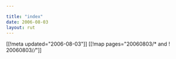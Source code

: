 ```yaml
---

title: "index"
date: 2006-08-03
layout: rut
---
```


[[!meta updated="2006-08-03"]]
[[!map pages="20060803/* and ! 20060803/*/*"]]

